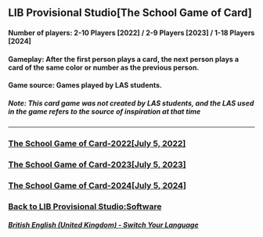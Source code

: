 ## LIB Provisional Studio[The School Game of Card]
#### Number of players: 2-10 Players [2022] / 2-9 Players [2023] / 1-18 Players [2024]
#### Gameplay: After the first person plays a card, the next person plays a card of the same color or number as the previous person.
#### Game source: Games played by LAS students.

##### Note: This card game was not created by LAS students, and the LAS used in the game refers to the source of inspiration at that time
------------

### [The School Game of Card-2022[July 5, 2022]](https://libps.github.io/download/School_card_game-2022-EN.exe)
### [The School Game of Card-2023[July 5, 2023]](https://libps.github.io/download/School_card_game-2023-EN.exe)
### [The School Game of Card-2024[July 5, 2024]](https://libps.github.io/download/School_card_game-2024.exe)

### [Back to LIB Provisional Studio:Software](https://libps.github.io/en-uk/Software) 

##### [British English (United Kingdom) - Switch Your Language](https://libps.github.io/index)
